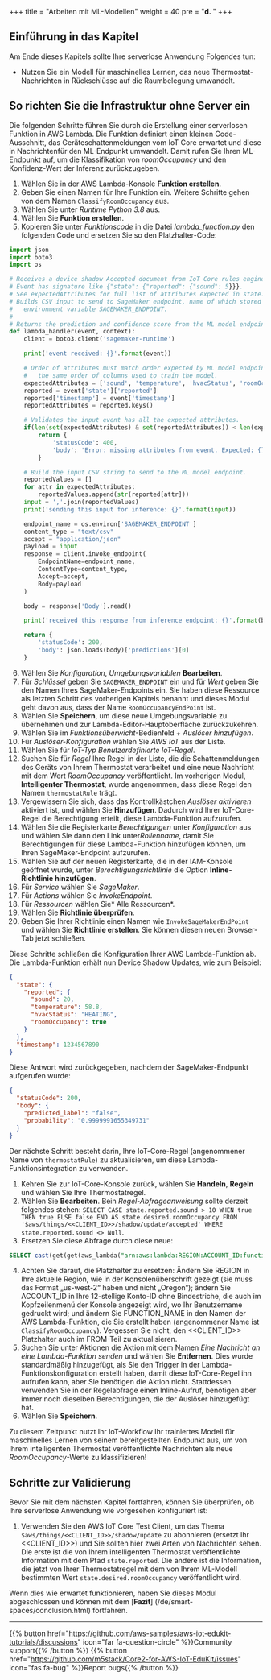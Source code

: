 +++
title = "Arbeiten mit ML-Modellen"
weight = 40
pre = "<b>d. </b>"
+++

## Einführung in das Kapitel
Am Ende dieses Kapitels sollte Ihre serverlose Anwendung Folgendes tun:
* Nutzen Sie ein Modell für maschinelles Lernen, das neue Thermostat-Nachrichten in Rückschlüsse auf die Raumbelegung umwandelt.

## So richten Sie die Infrastruktur ohne Server ein
Die folgenden Schritte führen Sie durch die Erstellung einer serverlosen Funktion in AWS Lambda. Die Funktion definiert einen kleinen Code-Ausschnitt, das Geräteschattenmeldungen vom IoT Core erwartet und diese in Nachrichtenfür den ML-Endpunkt umwandelt. Damit rufen Sie Ihren ML-Endpunkt auf, um die Klassifikation von *roomOccupancy* und den Konfidenz-Wert der Inferenz zurückzugeben.

1. Wählen Sie in der AWS Lambda-Konsole **Funktion erstellen**.
2. Geben Sie einen Namen für Ihre Funktion ein. Weitere Schritte gehen von dem Namen `ClassifyRoomOccupancy` aus.
3. Wählen Sie unter *Runtime* *Python 3.8* aus.
4. Wählen Sie **Funktion erstellen**.
5. Kopieren Sie unter *Funktionscode* in die Datei *lambda_function.py* den folgenden Code und ersetzen Sie so den Platzhalter-Code:
```python
import json
import boto3
import os

# Receives a device shadow Accepted document from IoT Core rules engine.
# Event has signature like {"state": {"reported": {"sound": 5}}}.
# See expectedAttributes for full list of attributes expected in state.reported.
# Builds CSV input to send to SageMaker endpoint, name of which stored in
#   environment variable SAGEMAKER_ENDPOINT.
#
# Returns the prediction and confidence score from the ML model endpoint.
def lambda_handler(event, context):
    client = boto3.client('sagemaker-runtime')

    print('event received: {}'.format(event))

    # Order of attributes must match order expected by ML model endpoint. E.g.
    #   the same order of columns used to train the model.
    expectedAttributes = ['sound', 'temperature', 'hvacStatus', 'roomOccupancy', 'timestamp']
    reported = event['state']['reported']
    reported['timestamp'] = event['timestamp']
    reportedAttributes = reported.keys()

    # Validates the input event has all the expected attributes.
    if(len(set(expectedAttributes) & set(reportedAttributes)) < len(expectedAttributes)):
        return {
            'statusCode': 400,
            'body': 'Error: missing attributes from event. Expected: {}. Received: {}.'.format(','.join(expectedAttributes), ','.join(reportedAttributes))
        }

    # Build the input CSV string to send to the ML model endpoint.
    reportedValues = []
    for attr in expectedAttributes:
        reportedValues.append(str(reported[attr]))
    input = ','.join(reportedValues)
    print('sending this input for inference: {}'.format(input))

    endpoint_name = os.environ['SAGEMAKER_ENDPOINT']
    content_type = "text/csv"
    accept = "application/json"
    payload = input
    response = client.invoke_endpoint(
        EndpointName=endpoint_name,
        ContentType=content_type,
        Accept=accept,
        Body=payload
    )

    body = response['Body'].read()

    print('received this response from inference endpoint: {}'.format(body))

    return {
        'statusCode': 200,
        'body': json.loads(body)['predictions'][0]
    }
```
6. Wählen Sie *Konfiguration*, *Umgebungsvariablen* **Bearbeiten**.
7. Für *Schlüssel* geben Sie `SAGEMAKER_ENDPOINT` ein und für *Wert* geben Sie den Namen Ihres SageMaker-Endpoints ein. Sie haben diese Ressource als letzten Schritt des vorherigen Kapitels benannt und dieses Modul geht davon aus, dass der Name `RoomOccupancyEndPoint` ist.
8. Wählen Sie **Speichern**, um diese neue Umgebungsvariable zu übernehmen und zur Lambda-Editor-Hauptoberfläche zurückzukehren.
9. Wählen Sie im *Funktionsüberwicht*-Bedienfeld *+ Auslöser hinzufügen*.
10. Für *Auslöser-Konfiguration* wählen Sie *AWS IoT* aus der Liste.
11. Wählen Sie für *IoT-Typ* *Benutzerdefinierte IoT-Regel*.
12. Suchen Sie für *Regel* Ihre Regel in der Liste, die die Schattenmeldungen des Geräts von Ihrem Thermostat verarbeitet und eine neue Nachricht mit dem Wert *RoomOccupancy* veröffentlicht. Im vorherigen Modul, **Intelligenter Thermostat**, wurde angenommen, dass diese Regel den Namen `thermostatRule` trägt.
13. Vergewissern Sie sich, dass das Kontrollkästchen *Auslöser aktivieren* aktiviert ist, und wählen Sie **Hinzufügen**. Dadurch wird Ihrer IoT-Core-Regel die Berechtigung erteilt, diese Lambda-Funktion aufzurufen.
14. Wählen Sie die Registerkarte *Berechtigungen* unter *Konfiguration* aus und wählen Sie dann den Link unter*Rollenname*, damit Sie Berechtigungen für diese Lambda-Funktion hinzufügen können, um Ihren SageMaker-Endpoint aufzurufen.
15. Wählen Sie auf der neuen Registerkarte, die in der IAM-Konsole geöffnet wurde, unter *Berechtigungsrichtlinie* die Option **Inline-Richtlinie hinzufügen**.
16. Für *Service* wählen Sie *SageMaker*.
17. Für *Actions* wählen Sie *InvokeEndpoint*.
18. Für *Ressourcen* wählen Sie* Alle Ressourcen*.
19. Wählen Sie **Richtlinie überprüfen**.
20. Geben Sie Ihrer Richtlinie einen Namen wie `InvokeSageMakerEndPoint` und wählen Sie **Richtlinie erstellen**. Sie können diesen neuen Browser-Tab jetzt schließen.

Diese Schritte schließen die Konfiguration Ihrer AWS Lambda-Funktion ab. Die Lambda-Funktion erhält nun Device Shadow Updates, wie zum Beispiel:
```JSON
{
  "state": {
    "reported": {
      "sound": 20,
      "temperature": 58.8,
      "hvacStatus": "HEATING",
      "roomOccupancy": true
    }
  },
  "timestamp": 1234567890
}
```

Diese Antwort wird zurückgegeben, nachdem der SageMaker-Endpunkt aufgerufen wurde:

```JSON
{
  "statusCode": 200,
  "body": {
    "predicted_label": "false",
    "probability": "0.9999991655349731"
  }
}
```

Der nächste Schritt besteht darin, Ihre IoT-Core-Regel (angenommener Name von `thermostatRule`) zu aktualisieren, um diese Lambda-Funktionsintegration zu verwenden.
1. Kehren Sie zur IoT-Core-Konsole zurück, wählen Sie **Handeln**, **Regeln** und wählen Sie Ihre Thermostatregel.
2. Wählen Sie **Bearbeiten**. Bein *Regel-Abfrageanweisung* sollte derzeit folgendes stehen: `SELECT CASE state.reported.sound > 10 WHEN true THEN true ELSE false END AS state.desired.roomOccupancy FROM '$aws/things/<<CLIENT_ID>>/shadow/update/accepted' WHERE state.reported.sound <> Null`.
3. Ersetzen Sie diese Abfrage durch diese neue:
```SQL
SELECT cast(get(get(aws_lambda("arn:aws:lambda:REGION:ACCOUNT_ID:function:FUNCTION_NAME", *), "body"), "predicted_label") AS Boolean) AS state.desired.roomOccupancy FROM '$aws/things/<<CLIENT_ID>>/shadow/update/accepted' WHERE state.reported.sound <> Null
```
4. Achten Sie darauf, die Platzhalter zu ersetzen: Ändern Sie REGION in Ihre aktuelle Region, wie in der Konsolenüberschrift gezeigt (sie muss das Format „us-west-2“ haben und nicht „Oregon“); ändern Sie ACCOUNT_ID in Ihre 12-stellige Konto-ID ohne Bindestriche, die auch im Kopfzeilenmenü der Konsole angezeigt wird, wo Ihr Benutzername gedruckt wird; und ändern Sie FUNCTION_NAME in den Namen der AWS Lambda-Funktion, die Sie erstellt haben (angenommener Name ist `ClassifyRoomOccupancy`). Vergessen Sie nicht, den <<CLIENT_ID>> Platzhalter auch im FROM-Teil zu aktualisieren.
5. Suchen Sie unter Aktionen die Aktion mit dem Namen *Eine Nachricht an eine Lambda-Funktion senden* und wählen Sie **Entfernen**. Dies wurde standardmäßig hinzugefügt, als Sie den Trigger in der Lambda-Funktionskonfiguration erstellt haben, damit diese IoT-Core-Regel ihn aufrufen kann, aber Sie benötigen die Aktion nicht. Stattdessen verwenden Sie in der Regelabfrage einen Inline-Aufruf, benötigen aber immer noch dieselben Berechtigungen, die der Auslöser hinzugefügt hat.
6. Wählen Sie **Speichern**.

Zu diesem Zeitpunkt nutzt Ihr IoT-Workflow Ihr trainiertes Modell für maschinelles Lernen von seinem bereitgestellten Endpunkt aus, um von Ihrem intelligenten Thermostat veröffentlichte Nachrichten als neue *RoomOccupancy*-Werte zu klassifizieren!

## Schritte zur Validierung
Bevor Sie mit dem nächsten Kapitel fortfahren, können Sie überprüfen, ob Ihre serverlose Anwendung wie vorgesehen konfiguriert ist:

1. Verwenden Sie den AWS IoT Core Test Client, um das Thema `$aws/things/<<CLIENT_ID>>/shadow/update` zu abonnieren (ersetzt Ihr <<CLIENT_ID>>) und Sie sollten hier zwei Arten von Nachrichten sehen. Die erste ist die von Ihrem intelligenten Thermostat veröffentlichte Information mit dem Pfad `state.reported`. Die andere ist die Information, die jetzt von Ihrer Thermostatregel mit dem von Ihrem ML-Modell bestimmten Wert `state.desired.roomOccupancy` veröffentlicht wird.

Wenn dies wie erwartet funktionieren, haben Sie dieses Modul abgeschlossen und können mit dem [**Fazit**] (/de/smart-spaces/conclusion.html) fortfahren.

---
{{% button href="https://github.com/aws-samples/aws-iot-edukit-tutorials/discussions" icon="far fa-question-circle" %}}Community support{{% /button %}} {{% button href="https://github.com/m5stack/Core2-for-AWS-IoT-EduKit/issues" icon="fas fa-bug" %}}Report bugs{{% /button %}}